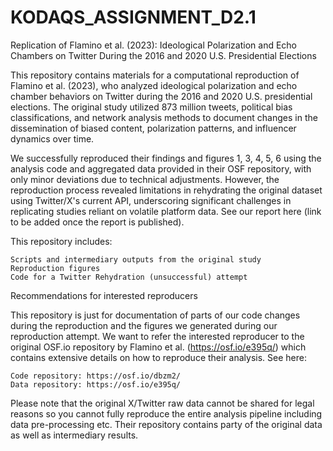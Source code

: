 # KODAQS_ASSIGNMENT_D2.1

Replication of Flamino et al. (2023): Ideological Polarization and Echo Chambers on Twitter During the 2016 and 2020 U.S. Presidential Elections

This repository contains materials for a computational reproduction of Flamino et al. (2023), who analyzed ideological polarization and echo chamber behaviors on Twitter during the 2016 and 2020 U.S. presidential elections. The original study utilized 873 million tweets, political bias classifications, and network analysis methods to document changes in the dissemination of biased content, polarization patterns, and influencer dynamics over time.

We successfully reproduced their findings and figures 1, 3, 4, 5, 6 using the analysis code and aggregated data provided in their OSF repository, with only minor deviations due to technical adjustments. However, the reproduction process revealed limitations in rehydrating the original dataset using Twitter/X's current API, underscoring significant challenges in replicating studies reliant on volatile platform data. See our report here (link to be added once the report is published).

This repository includes:

    Scripts and intermediary outputs from the original study
    Reproduction figures
    Code for a Twitter Rehydration (unsuccessful) attempt

Recommendations for interested reproducers

This repository is just for documentation of parts of our code changes during the reproduction and the figures we generated during our reproduction attempt. We want to refer the interested reproducer to the original OSF.io repository by Flamino et al. (https://osf.io/e395q/) which contains extensive details on how to reproduce their analysis. See here:

    Code repository: https://osf.io/dbzm2/
    Data repository: https://osf.io/e395q/

Please note that the original X/Twitter raw data cannot be shared for legal reasons so you cannot fully reproduce the entire analysis pipeline including data pre-processing etc. Their repository contains party of the original data as well as intermediary results.
